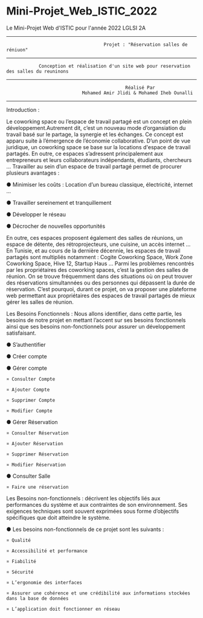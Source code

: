 # Mini-Projet_Web_ISTIC_2022

Le Mini-Projet Web d'ISTIC pour l'année 2022 LGLSI 2A

---

                                        Projet : "Réservation salles de réniuon"

---

                Conception et réalisation d'un site web pour reservation des salles du reuninons

---

                                                Réalisé Par
                                Mohamed Amir Jlidi & Mohamed Iheb Ounalli

---

Introduction :

Le coworking space ou l’espace de travail partagé est un concept en plein développement.Autrement dit, c’est un nouveau mode d’organsiation du travail basé sur le partage, la synergie et les échanges. Ce concept est apparu suite à l’émergence de l’économie collaborative. D’un point de vue juridique, un coworking space se base sur la locations d'espace de travail partagés. En outre, ce espaces s’adressent principalement aux entrepreneurs et leurs collaborateurs indépendants, étudiants, chercheurs …
Travailler au sein d’un espace de travail partagé permet de procurer plusieurs avantages :

● Minimiser les coûts : Location d’un bureau classique, électricité, internet …

● Travailler sereinement et tranquillement

● Développer le réseau

● Décrocher de nouvelles opportunités

En outre, ces espaces proposent également des salles de réunions, un espace de détente, des rétroprojecteurs, une cuisine, un accès internet …
En Tunisie, et au cours de la dernière décennie, les espaces de travail partagés sont multipliés notamment : Cogite Coworking Space, Work Zone Coworking Space, Hive 12, Startup Haus … Parmi les problèmes rencontrés par les propriétaires des coworking spaces, c’est la gestion des salles de réunion. On se trouve fréquemment dans des situations où on peut trouver des réservations simultannées ou des personnes qui dépassent la durée de réservation. C’est pourquoi, durant ce projet, on va proposer une plateforme web permettant aux propriétaires des espaces de travail partagés de mieux gérer les salles de réunion.

Les Besoins Fonctionnels :
Nous allons identifier, dans cette partie, les besoins de notre projet en mettant l’accent sur ses besoins fonctionnels ainsi que ses besoins non-fonctionnels pour assurer un développement satisfaisant.

● S’authentifier

● Créer compte

● Gérer compte

    ¤ Consulter Compte

    ¤ Ajouter Compte

    ¤ Supprimer Compte

    ¤ Modifier Compte

● Gérer Réservation

    ¤ Consulter Réservation

    ¤ Ajouter Réservation

    ¤ Supprimer Réservation

    ¤ Modifier Réservation

● Consulter Salle

    ¤ Faire une réservation

Les Besoins non-fonctionnels :
décrivent les objectifs liés aux performances du système et aux contraintes de son environnement. Ses exigences techniques sont souvent exprimées sous forme d’objectifs spécifiques que doit atteindre le système.

● Les besoins non-fonctionnels de ce projet sont les suivants :

    ¤ Qualité

    ¤ Accessibilité et performance

    ¤ Fiabilité

    ¤ Sécurité

    ¤ L’ergonomie des interfaces

    ¤ Assurer une cohérence et une crédibilité aux informations stockées dans la base de données

    ¤ L’application doit fonctionner en réseau
